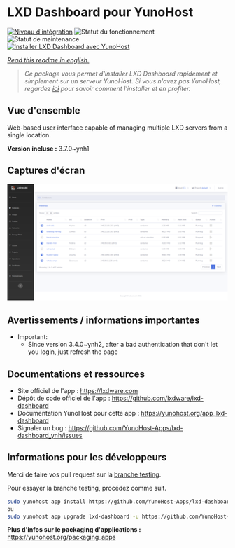 <!--
N.B.: This README was automatically generated by https://github.com/YunoHost/apps/tree/master/tools/README-generator
It shall NOT be edited by hand.
-->

# LXD Dashboard pour YunoHost

[![Niveau d'intégration](https://dash.yunohost.org/integration/lxd-dashboard.svg)](https://dash.yunohost.org/appci/app/lxd-dashboard) ![Statut du fonctionnement](https://ci-apps.yunohost.org/ci/badges/lxd-dashboard.status.svg) ![Statut de maintenance](https://ci-apps.yunohost.org/ci/badges/lxd-dashboard.maintain.svg)  
[![Installer LXD Dashboard avec YunoHost](https://install-app.yunohost.org/install-with-yunohost.svg)](https://install-app.yunohost.org/?app=lxd-dashboard)

*[Read this readme in english.](./README.md)*

> *Ce package vous permet d'installer LXD Dashboard rapidement et simplement sur un serveur YunoHost.
Si vous n'avez pas YunoHost, regardez [ici](https://yunohost.org/#/install) pour savoir comment l'installer et en profiter.*

## Vue d'ensemble

Web-based user interface capable of managing multiple LXD servers from a single location.


**Version incluse :** 3.7.0~ynh1

## Captures d'écran

![Capture d'écran de LXD Dashboard](./doc/screenshots/screenshot01.png)

## Avertissements / informations importantes

* Important:
    * Since version 3.4.0~ynh2, after a bad authentication that don't let you login, just refresh the page

## Documentations et ressources

* Site officiel de l'app : <https://lxdware.com>
* Dépôt de code officiel de l'app : <https://github.com/lxdware/lxd-dashboard>
* Documentation YunoHost pour cette app : <https://yunohost.org/app_lxd-dashboard>
* Signaler un bug : <https://github.com/YunoHost-Apps/lxd-dashboard_ynh/issues>

## Informations pour les développeurs

Merci de faire vos pull request sur la [branche testing](https://github.com/YunoHost-Apps/lxd-dashboard_ynh/tree/testing).

Pour essayer la branche testing, procédez comme suit.

``` bash
sudo yunohost app install https://github.com/YunoHost-Apps/lxd-dashboard_ynh/tree/testing --debug
ou
sudo yunohost app upgrade lxd-dashboard -u https://github.com/YunoHost-Apps/lxd-dashboard_ynh/tree/testing --debug
```

**Plus d'infos sur le packaging d'applications :** <https://yunohost.org/packaging_apps>
